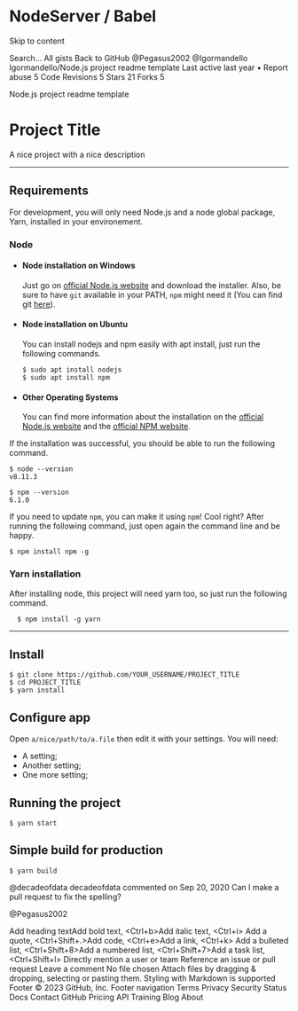# NodeServer / Babel

Skip to content
 
Search…
All gists
Back to GitHub
@Pegasus2002 
@Igormandello
Igormandello/Node.js project readme template
Last active last year • Report abuse
5
Code
Revisions
5
Stars
21
Forks
5
<script src="https://gist.github.com/Igormandello/57d57ee9a9f32a5414009cbe191db432.js"></script>
Node.js project readme template
# Project Title

A nice project with a nice description

---
## Requirements

For development, you will only need Node.js and a node global package, Yarn, installed in your environement.

### Node
- #### Node installation on Windows

  Just go on [official Node.js website](https://nodejs.org/) and download the installer.
Also, be sure to have `git` available in your PATH, `npm` might need it (You can find git [here](https://git-scm.com/)).

- #### Node installation on Ubuntu

  You can install nodejs and npm easily with apt install, just run the following commands.

      $ sudo apt install nodejs
      $ sudo apt install npm

- #### Other Operating Systems
  You can find more information about the installation on the [official Node.js website](https://nodejs.org/) and the [official NPM website](https://npmjs.org/).

If the installation was successful, you should be able to run the following command.

    $ node --version
    v8.11.3

    $ npm --version
    6.1.0

If you need to update `npm`, you can make it using `npm`! Cool right? After running the following command, just open again the command line and be happy.

    $ npm install npm -g

###
### Yarn installation
  After installing node, this project will need yarn too, so just run the following command.

      $ npm install -g yarn

---

## Install

    $ git clone https://github.com/YOUR_USERNAME/PROJECT_TITLE
    $ cd PROJECT_TITLE
    $ yarn install

## Configure app

Open `a/nice/path/to/a.file` then edit it with your settings. You will need:

- A setting;
- Another setting;
- One more setting;

## Running the project

    $ yarn start

## Simple build for production

    $ yarn build
@decadeofdata
decadeofdata commented on Sep 20, 2020
Can I make a pull request to fix the spelling?

@Pegasus2002
 
Add heading textAdd bold text, <Ctrl+b>Add italic text, <Ctrl+i>
Add a quote, <Ctrl+Shift+.>Add code, <Ctrl+e>Add a link, <Ctrl+k>
Add a bulleted list, <Ctrl+Shift+8>Add a numbered list, <Ctrl+Shift+7>Add a task list, <Ctrl+Shift+l>
Directly mention a user or team
Reference an issue or pull request
Leave a comment
No file chosen
Attach files by dragging & dropping, selecting or pasting them.
Styling with Markdown is supported
Footer
© 2023 GitHub, Inc.
Footer navigation
Terms
Privacy
Security
Status
Docs
Contact GitHub
Pricing
API
Training
Blog
About

